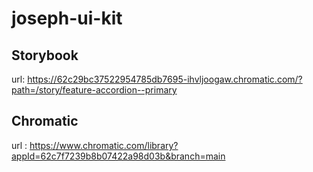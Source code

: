 # joseph-ui-kit

## Storybook

url: https://62c29bc37522954785db7695-ihvljoogaw.chromatic.com/?path=/story/feature-accordion--primary

## Chromatic

url : https://www.chromatic.com/library?appId=62c7f7239b8b07422a98d03b&branch=main

